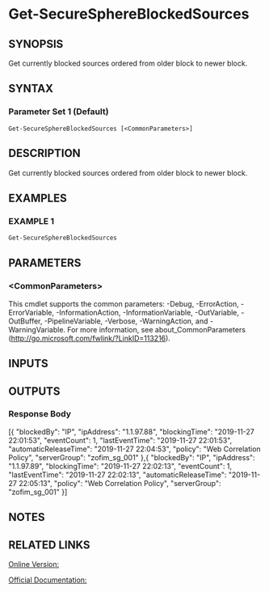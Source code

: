 ﻿# Get-SecureSphereBlockedSources

## SYNOPSIS
Get currently blocked sources ordered from older block to newer block.

## SYNTAX

### Parameter Set 1 (Default)
```
Get-SecureSphereBlockedSources [<CommonParameters>]
```

## DESCRIPTION
Get currently blocked sources ordered from older block to newer block.

## EXAMPLES

### EXAMPLE 1

```powershell
Get-SecureSphereBlockedSources
```

## PARAMETERS

### \<CommonParameters\>
This cmdlet supports the common parameters: -Debug, -ErrorAction, -ErrorVariable, -InformationAction, -InformationVariable, -OutVariable, -OutBuffer, -PipelineVariable, -Verbose, -WarningAction, and -WarningVariable. For more information, see about_CommonParameters (http://go.microsoft.com/fwlink/?LinkID=113216).

## INPUTS

## OUTPUTS

### Response Body
[{
"blockedBy": "IP",
"ipAddress": "1.1.97.88",
"blockingTime": "2019-11-27 22:01:53",
"eventCount": 1,
"lastEventTime": "2019-11-27 22:01:53",
"automaticReleaseTime": "2019-11-27 22:04:53",
"policy": "Web Correlation Policy",
"serverGroup": "zofim_sg_001"
},{
"blockedBy": "IP",
"ipAddress": "1.1.97.89",
"blockingTime": "2019-11-27 22:02:13",
"eventCount": 1,
"lastEventTime": "2019-11-27 22:02:13",
"automaticReleaseTime": "2019-11-27 22:05:13",
"policy": "Web Correlation Policy",
"serverGroup": "zofim_sg_001"
}]

## NOTES

## RELATED LINKS

[Online Version:](https://github.com/akshinmustafayev/SecureSpherePS/tree/master/Documentation)

[Official Documentation:](https://docs.imperva.com/bundle/v13.6-api-reference-guide/page/75968.htm)



